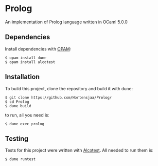# Prolog
An implementation of Prolog language written in OCaml 5.0.0

## Dependencies

Install dependencies with [OPAM](https://opam.ocaml.org/):
```
$ opam install dune
$ opam install alcotest
```

## Installation

To build this project, clone the repository and build it with dune:
```
$ git clone https://github.com/Hortensjaa/Prolog/
$ cd Prolog
$ dune build
```
to run, all you need is:
```
$ dune exec prolog
```

## Testing

Tests for this project were written with [Alcotest](https://github.com/mirage/alcotest).
All needed to run them is:
```
$ dune runtest
```